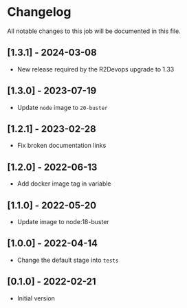 # Changelog
All notable changes to this job will be documented in this file.

## [1.3.1] - 2024-03-08
* New release required by the R2Devops upgrade to 1.33

## [1.3.0] - 2023-07-19
* Update `node` image to `20-buster`

## [1.2.1] - 2023-02-28
* Fix broken documentation links

## [1.2.0] - 2022-06-13
* Add docker image tag in variable 

## [1.1.0] - 2022-05-20
* Update image to node:18-buster

## [1.0.0] - 2022-04-14
* Change the default stage into `tests`

## [0.1.0] - 2022-02-21
* Initial version